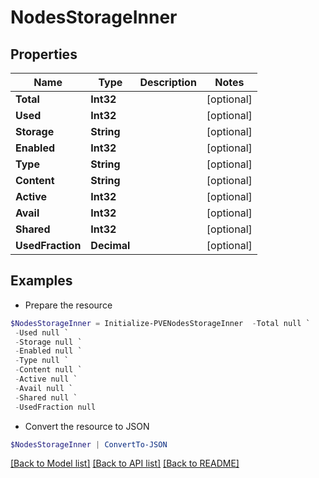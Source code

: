 # NodesStorageInner
## Properties

Name | Type | Description | Notes
------------ | ------------- | ------------- | -------------
**Total** | **Int32** |  | [optional] 
**Used** | **Int32** |  | [optional] 
**Storage** | **String** |  | [optional] 
**Enabled** | **Int32** |  | [optional] 
**Type** | **String** |  | [optional] 
**Content** | **String** |  | [optional] 
**Active** | **Int32** |  | [optional] 
**Avail** | **Int32** |  | [optional] 
**Shared** | **Int32** |  | [optional] 
**UsedFraction** | **Decimal** |  | [optional] 

## Examples

- Prepare the resource
```powershell
$NodesStorageInner = Initialize-PVENodesStorageInner  -Total null `
 -Used null `
 -Storage null `
 -Enabled null `
 -Type null `
 -Content null `
 -Active null `
 -Avail null `
 -Shared null `
 -UsedFraction null
```

- Convert the resource to JSON
```powershell
$NodesStorageInner | ConvertTo-JSON
```

[[Back to Model list]](../README.md#documentation-for-models) [[Back to API list]](../README.md#documentation-for-api-endpoints) [[Back to README]](../README.md)

